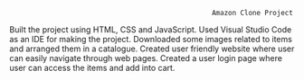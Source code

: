                                                       Amazon Clone Project

Built the project using HTML, CSS and JavaScript.
Used Visual Studio Code as an IDE for making the project.
Downloaded some images related to items and arranged them in a catalogue. Created user friendly website where user can easily navigate through web pages. 
Created a user login page where user can access the items and add into cart.
